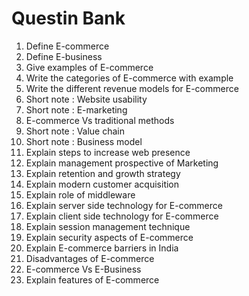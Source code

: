 
# Questin Bank

1. Define E-commerce
2. Define E-business
3. Give examples of E-commerce
4. Write the categories of E-commerce with example
5. Write the different revenue models for E-commerce
6. Short note : Website usability
7. Short note : E-marketing
8. E-commerce Vs traditional methods
9. Short note : Value chain
10. Short note : Business model
11. Explain steps to increase web presence
12. Explain management prospective of Marketing
13. Explain retention and growth strategy
14. Explain modern customer acquisition
15. Explain role of middleware
16. Explain server side technology for E-commerce
17. Explain client side technology for E-commerce
18. Explain session management technique
19. Explain security aspects of E-commerce
20. Explain E-commerce barriers in India
21. Disadvantages of E-commerce
22. E-commerce Vs E-Business
23. Explain features of E-commerce
